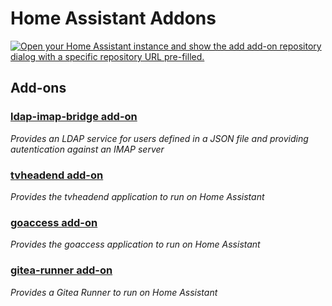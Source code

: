 # Home Assistant Addons

[![Open your Home Assistant instance and show the add add-on repository dialog with a specific repository URL pre-filled.](https://my.home-assistant.io/badges/supervisor_add_addon_repository.svg)](https://my.home-assistant.io/redirect/supervisor_add_addon_repository/?repository_url=https%3A%2F%2Fgithub.com%2FH2CK%2Fha-addons)

## Add-ons

### [ldap-imap-bridge add-on](./ldap-imap-bridge)

_Provides an LDAP service for users defined in a JSON file and providing autentication against an IMAP server_

### [tvheadend add-on](./tvheadend)

_Provides the tvheadend application to run on Home Assistant_

### [goaccess add-on](./goaccess)

_Provides the goaccess application to run on Home Assistant_

### [gitea-runner add-on](./gitea-runner)

_Provides a Gitea Runner to run on Home Assistant_